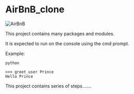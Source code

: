 # AirBnB_clone

![AirBnB](https://s3.amazonaws.com/alx-intranet.hbtn.io/uploads/medias/2018/6/65f4a1dd9c51265f49d0.png?X-Amz-Algorithm=AWS4-HMAC-SHA256&X-Amz-Credential=AKIARDDGGGOUSBVO6H7D%2F20231009%2Fus-east-1%2Fs3%2Faws4_request&X-Amz-Date=20231009T230019Z&X-Amz-Expires=86400&X-Amz-SignedHeaders=host&X-Amz-Signature=1604a2b621c0a82256c702097cbf919643252711d8dcc71b6698e3b6de3b5588)

<p>This project contains many packages and modules.</p>
It is expected to run on the console using the cmd prompt.
<p>Example:</p>

```
python

>>> greet_user Prince 
Hello Prince
```
This project contains series of steps.......